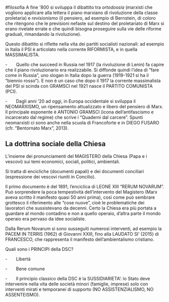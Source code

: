 #filosofia 
A fine '800 si sviluppa il dibattito tra *ortodossia* (marxisti che vogliono applicare alla lettera il piano marxiano di rivoluzione della classe proletaria) e *revisionismo* (il pensiero, ad esempio di Bernstein, di coloro che ritengono che le previsioni nefaste sul destino del proletariato di Marx si erano rivelate errate e che quindi bisogna proseguire sulla vie delle riforme graduali, rimandando la rivoluzione).

Questo dibattito si riflette nella vita dei partiti socialisti nazionali: ad esempio in Italia il PSI è articolato nella corrente RIFORMISTA, e in quella MASSIMALISTA.

-       Quello che succeed in Russia nel 1917 (la rivoluzione di Lenin) fa capire che il piano rivoluzionario era realizzabile. Si diffonde quindi l’idea di “fare come in Russia”, uno slogan in Italia dopo la guerra (1919-1921 si ha il “biennio rosso”). E non è un caso che dopo il 1917 la corrente massimalista del PSI si scinda con GRAMSCI nel 1921 nasce il PARTITO COMUNISTA (PCI).

-       Dagli anni ’20 ad oggi, in Europa occidentale si sviluppa il NEOMARXISMO, un ripensamento attualizzato e libero del pensiero di Marx. Il principale esponente è ANTONIO GRAMSCI (icona dell’antifascismo e incarcerato dal regime) che scrive i “Quaderni dal carcere”. Spunti neomarxisti ci sono anche nella scuola di Francoforte e in DIEGO FUSARO (cfr. “Bentornato Marx”, 2013).


## La dottrina sociale della Chiesa

L’insieme dei pronunciamenti del MAGISTERO della Chiesa (Papa e i vescovi) sui temi economici, sociali, politici, ambientali.

Si tratta di encicliche (documenti papali) e dei documenti conciliari (espressione dei vescovi riuniti in Concilio).

Il primo documento è del 1891, l’enciclica di LEONE XIII “RERUM NOVARUM”. Può sorprendere la poca tempestività dell’intervento del Magistero (Marx aveva scritto il manifesto quasi 50 anni prima), così come può sembrare grottesco il riferimento alle “cose nuove”, cioè le problematiche dei lavoratori che sussistevano da decenni. Certo la Chiesa era più portata a guardare al mondo contadino e non a quello operaio, d’altra parte il mondo operaio era pervaso da idee socialiste.

Dalla Rerum Novarum si sono susseguiti numerosi interventi, ad esempio la PACEM IN TERRIS (1962) di Giovanni XXIII, fino alla LAUDATO SI’ (2015) di FRANCESCO, che rappresenta il manifesto dell’ambientalismo cristiano.

Quali sono i PRINCIPI della DSC?

-       Libertà

-       Bene comune

-       Il principio classico della DSC è la SUSSIDIARIETA’: lo Stato deve intervenire nella vita delle società minori (famiglie, imprese) solo con interventi mirati e temporanei di supporto (NO ASSISTENZIALISMO, NO ASSENTEISMO).





